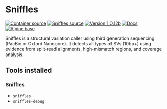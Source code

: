 # Sniffles

[![Container source](https://img.shields.io/static/v1?label=Container%20Source&message=GitHub&color=lightgrey&logo=github&style=flat-square)](https://github.com/MillironX/singularity-builds/tree/master/sniffles)
[![Sniffles source](https://img.shields.io/static/v1?label=Sniffles%20Source&message=GitHub&color=lightgrey&logo=github&style=flat-square)](https://github.com/fritzsedlazeck/Sniffles)
[![Version 1.0.12b](https://img.shields.io/static/v1?label=Latest%20version&message=v1.0.12b&color=yellowgreen&logo=linuxcontainers&style=flat-square)](https://cloud.sylabs.io/library/millironx/default/sniffles)
[![Docs](https://img.shields.io/static/v1?label=Docs&message=wiki&color=blue&style=flat-square)](https://github.com/fritzsedlazeck/Sniffles/wiki)
[![Alpine base](https://img.shields.io/static/v1?label=Base%20image&message=Alpine&color=0d597f&logo=alpinelinux&style=flat-square)](https://www.alpinelinux.org/)

Sniffles is a structural variation caller using third generation sequencing
(PacBio or Oxford Nanopore). It detects all types of SVs (10bp+) using
evidence from split-read alignments, high-mismatch regions, and coverage
analysis.

## Tools installed

### Sniffles

- `sniffles`
- `sniffles-debug`
